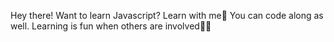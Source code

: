 Hey there!
Want to learn Javascript? Learn with me🚀
You can code along as well. Learning is fun when others are involved💪😊
